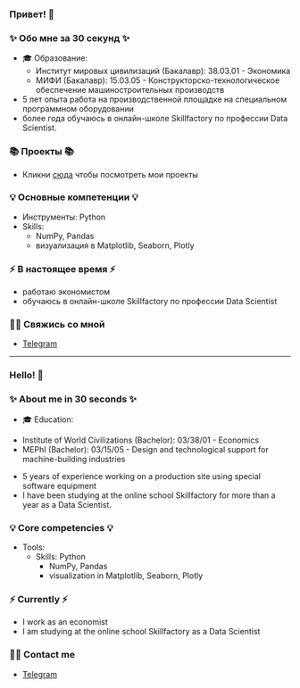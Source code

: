### Привет! 👋

### ✨ Обо мне за 30 секунд ✨ 
* 🎓 Образование:
  - Институт мировых цивилизаций (Бакалавр): 38.03.01 - Экономика
  - МИФИ (Бакалавр): 15.03.05 - Конструкторско-технологическое обеспечение машиностроительных производств
* 5 лет опыта работа на производственной площадке на специальном программном оборудовании
* более года обучаюсь в онлайн-школе Skillfactory по профессии Data Scientist.

### 📚 Проекты 📚

* Кликни [сюда]() чтобы посмотреть мои проекты

### 💡 Основные компетенции 💡
- Инструменты: Python
- Skills: 
    * NumPy, Pandas
    * визуализация в Matplotlib, Seaborn, Plotly

### ⚡️ В настоящее время ⚡️
- работаю экономистом
- обучаюсь в онлайн-школе Skillfactory по профессии Data Scientist

### 🙌🏻 Свяжись со мной
- [Telegram]()

---

### Hello! 👋

### ✨ About me in 30 seconds ✨ 
* 🎓 Education:
 - Institute of World Civilizations (Bachelor): 03/38/01 - Economics
 - MEPhI (Bachelor): 03/15/05 - Design and technological support for machine-building industries
* 5 years of experience working on a production site using special software equipment
* I have been studying at the online school Skillfactory for more than a year as a Data Scientist.

### 💡 Core competencies 💡
- Tools: 
  - Skills: Python
    * NumPy, Pandas
    * visualization in Matplotlib, Seaborn, Plotly


### ⚡️ Currently ⚡️
- I work as an economist
- I am studying at the online school Skillfactory as a Data Scientist

### 🙌🏻 Contact me
- [Telegram]()
